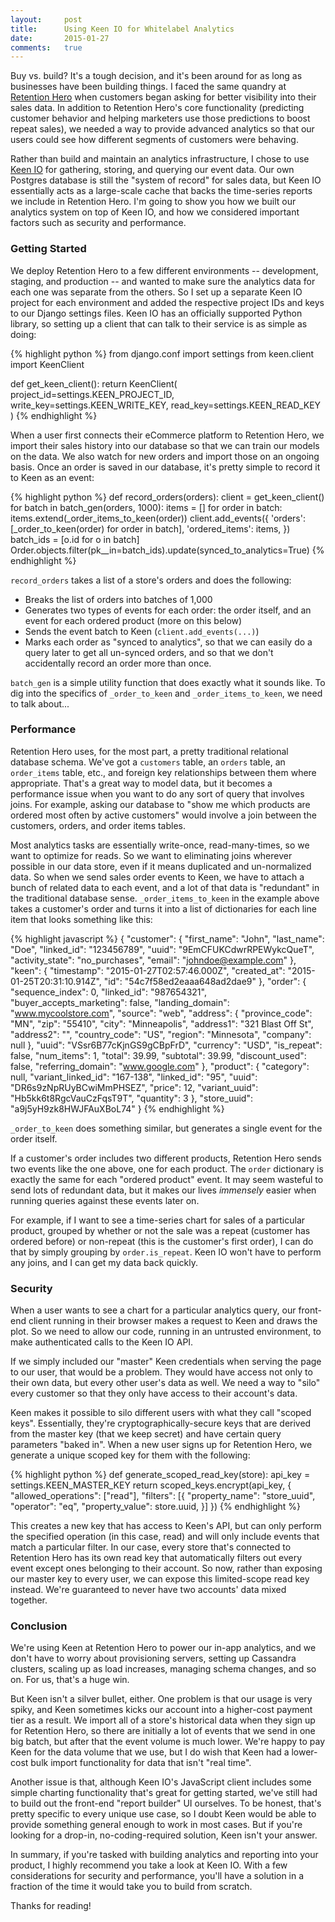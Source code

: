 ```yaml
---
layout:     post
title:      Using Keen IO for Whitelabel Analytics
date:       2015-01-27
comments:   true
---
```


Buy vs. build? It's a tough decision, and it's been around for as long as businesses have been building things. I faced the same quandry at [Retention Hero](http://www.retentionhero.com) when customers began asking for better visibility into their sales data. In addition to Retention Hero's core functionality (predicting customer behavior and helping marketers use those predictions to boost repeat sales), we needed a way to provide advanced analytics so that our users could see how different segments of customers were behaving.

Rather than build and maintain an analytics infrastructure, I chose to use [Keen IO](https://keen.io) for gathering, storing, and querying our event data. Our own Postgres database is still the "system of record" for sales data, but Keen IO essentially acts as a large-scale cache that backs the time-series reports we include in Retention Hero. I'm going to show you how we built our analytics system on top of Keen IO, and how we considered important factors such as security and performance.

### Getting Started ###

We deploy Retention Hero to a few different environments -- development, staging, and production -- and wanted to make sure the analytics data for each one was separate from the others. So I set up a separate Keen IO project for each environment and added the respective project IDs and keys to our Django settings files. Keen IO has an officially supported Python library, so setting up a client that can talk to their service is as simple as doing:

{% highlight python %}
from django.conf import settings
from keen.client import KeenClient

def get_keen_client():
    return KeenClient(
        project_id=settings.KEEN_PROJECT_ID,
        write_key=settings.KEEN_WRITE_KEY,
        read_key=settings.KEEN_READ_KEY
    )
{% endhighlight %}

When a user first connects their eCommerce platform to Retention Hero, we import their sales history into our database so that we can train our models on the data. We also watch for new orders and import those on an ongoing basis. Once an order is saved in our database, it's pretty simple to record it to Keen as an event:

{% highlight python %}
def record_orders(orders):
    client = get_keen_client()
    for batch in batch_gen(orders, 1000):
        items = []
        for order in batch:
            items.extend(_order_items_to_keen(order))
        client.add_events({
            'orders': [_order_to_keen(order) for order in batch],
            'ordered_items': items,
        })
        batch_ids = [o.id for o in batch]
        Order.objects.filter(pk__in=batch_ids).update(synced_to_analytics=True)
{% endhighlight %}

`record_orders` takes a list of a store's orders and does the following:

- Breaks the list of orders into batches of 1,000
- Generates two types of events for each order: the order itself, and an event for each ordered product (more on this below)
- Sends the event batch to Keen (`client.add_events(...)`)
- Marks each order as "synced to analytics", so that we can easily do a query later to get all un-synced orders, and so that we don't accidentally record an order more than once.

`batch_gen` is a simple utility function that does exactly what it sounds like. To dig into the specifics of `_order_to_keen` and `_order_items_to_keen`, we need to talk about...

### Performance ###

Retention Hero uses, for the most part, a pretty traditional relational database schema. We've got a `customers` table, an `orders` table, an `order_items` table, etc., and foreign key relationships between them where appropriate. That's a great way to model data, but it becomes a performance issue when you want to do any sort of query that involves joins. For example, asking our database to "show me which products are ordered most often by active customers" would involve a join between the customers, orders, and order items tables.

Most analytics tasks are essentially write-once, read-many-times, so we want to optimize for reads. So we want to eliminating joins wherever possible in our data store, even if it means duplicated and un-normalized data. So when we send sales order events to Keen, we have to attach a bunch of related data to each event, and a lot of that data is "redundant" in the traditional database sense. `_order_items_to_keen` in the example above takes a customer's order and turns it into a list of dictionaries for each line item that looks something like this:

{% highlight javascript %}
{
    "customer": {
        "first_name": "John",
        "last_name": "Doe",
        "linked_id": "123456789",
        "uuid": "9EmCFUKCdwrRPEWykcQueT",
        "activity_state": "no_purchases",
        "email": "johndoe@example.com"
    },
    "keen": {
        "timestamp": "2015-01-27T02:57:46.000Z",
        "created_at": "2015-01-25T20:31:10.914Z",
        "id": "54c7f58ed2eaaa648ad2dae9"
    },
    "order": {
        "sequence_index": 0,
        "linked_id": "987654321",
        "buyer_accepts_marketing": false,
        "landing_domain": "www.mycoolstore.com",
        "source": "web",
        "address": {
            "province_code": "MN",
            "zip": "55410",
            "city": "Minneapolis",
            "address1": "321 Blast Off St",
            "address2": "",
            "country_code": "US",
            "region": "Minnesota",
            "company": null
        },
        "uuid": "VSsr6B77cKjnGS9gCBpFrD",
        "currency": "USD",
        "is_repeat": false,
        "num_items": 1,
        "total": 39.99,
        "subtotal": 39.99,
        "discount_used": false,
        "referring_domain": "www.google.com"
    },
    "product": {
        "category": null,
        "variant_linked_id": "167-138",
        "linked_id": "95",
        "uuid": "DR6s9zNpRUyBCwiMmPHSEZ",
        "price": 12,
        "variant_uuid": "Hb5kk6t8RgcVauCzFqsT9T",
        "quantity": 3
    },
    "store_uuid": "a9j5yH9zk8HWJFAuXBoL74"
}
{% endhighlight %}

`_order_to_keen` does something similar, but generates a single event for the order itself.

If a customer's order includes two different products, Retention Hero sends two events like the one above, one for each product. The `order` dictionary is exactly the same for each "ordered product" event. It may seem wasteful to send lots of redundant data, but it makes our lives _immensely_ easier when running queries against these events later on.

For example, if I want to see a time-series chart for sales of a particular product, grouped by whether or not the sale was a repeat (customer has ordered before) or non-repeat (this is the customer's first order), I can do that by simply grouping by `order.is_repeat`. Keen IO won't have to perform any joins, and I can get my data back quickly.

### Security ###

When a user wants to see a chart for a particular analytics query, our front-end client running in their browser makes a request to Keen and draws the plot. So we need to allow our code, running in an untrusted environment, to make authenticated calls to the Keen IO API.

If we simply included our "master" Keen credentials when serving the page to our user, that would be a problem. They would have access not only to their own data, but every other user's data as well. We need a way to "silo" every customer so that they only have access to their account's data.

Keen makes it possible to silo different users with what they call "scoped keys". Essentially, they're cryptographically-secure keys that are derived from the master key (that we keep secret) and have certain query parameters "baked in". When a new user signs up for Retention Hero, we generate a unique scoped key for them with the following:

{% highlight python %}
def generate_scoped_read_key(store):
    api_key = settings.KEEN_MASTER_KEY
    return scoped_keys.encrypt(api_key, {
        "allowed_operations": ["read"],
        "filters": [{
            "property_name": "store_uuid",
            "operator": "eq",
            "property_value": store.uuid,
        }]
    })
{% endhighlight %}

This creates a new key that has access to Keen's API, but can only perform the specified operation (in this case, read) and will only include events that match a particular filter. In our case, every store that's connected to Retention Hero has its own read key that automatically filters out every event except ones belonging to their account. So now, rather than exposing our master key to every user, we can expose this limited-scope read key instead. We're guaranteed to never have two accounts' data mixed together.

### Conclusion ###

We're using Keen at Retention Hero to power our in-app analytics, and we don't have to worry about provisioning servers, setting up Cassandra clusters, scaling up as load increases, managing schema changes, and so on. For us, that's a huge win.

But Keen isn't a silver bullet, either. One problem is that our usage is very spiky, and Keen sometimes kicks our account into a higher-cost payment tier as a result. We import all of a store's historical data when they sign up for Retention Hero, so there are initially a lot of events that we send in one big batch, but after that the event volume is much lower. We're happy to pay Keen for the data volume that we use, but I do wish that Keen had a lower-cost bulk import functionality for data that isn't "real time".

Another issue is that, although Keen IO's JavaScript client includes some simple charting functionality that's great for getting started, we've still had to build out the front-end "report builder" UI ourselves. To be honest, that's pretty specific to every unique use case, so I doubt Keen would be able to provide something general enough to work in most cases. But if you're looking for a drop-in, no-coding-required solution, Keen isn't your answer.

In summary, if you're tasked with building analytics and reporting into your product, I highly recommend you take a look at Keen IO. With a few considerations for security and performance, you'll have a solution in a fraction of the time it would take you to build from scratch.

Thanks for reading!
